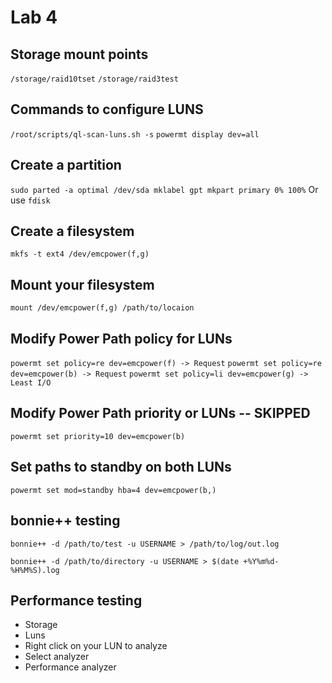 # Lab 4

## Storage mount points
`/storage/raid10tset`
`/storage/raid3test`

## Commands to configure LUNS
`/root/scripts/ql-scan-luns.sh -s`
`powermt display dev=all`

## Create a partition
`sudo parted -a optimal /dev/sda mklabel gpt mkpart primary 0% 100%`
Or use `fdisk`

## Create a filesystem
`mkfs -t ext4 /dev/emcpower(f,g)`

## Mount your filesystem
`mount /dev/emcpower(f,g) /path/to/locaion`

## Modify Power Path policy for LUNs
`powermt set policy=re dev=emcpower(f) -> Request`
`powermt set policy=re dev=emcpower(b) -> Request`
`powermt set policy=li dev=emcpower(g) -> Least I/O`

## Modify Power Path priority or LUNs -- SKIPPED
`powermt set priority=10 dev=emcpower(b)`

## Set paths to standby on both LUNs
`powermt set mod=standby hba=4 dev=emcpower(b,)`

## bonnie++ testing
```bonnie++ -d /path/to/test -u USERNAME > /path/to/log/out.log```


```bonnie++ -d /path/to/directory -u USERNAME > $(date +%Y%m%d-%H%M%S).log```

## Performance testing
- Storage
- Luns
- Right click on your LUN to analyze
- Select analyzer
- Performance analyzer
